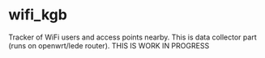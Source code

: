 # wifi_kgb
Tracker of WiFi users and access points nearby. This is data collector part (runs on openwrt/lede router). THIS IS WORK IN PROGRESS
